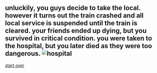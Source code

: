 unluckily, you guys decide to take the local. however it turns out the train crashed and all local service is suspended until the train is cleared. your friends ended up dying, but you survived in critical condition.
you were taken to the hospital, but you later died as they were too dangerous.
![hospital](https://www.healthcareitnews.com/sites/hitn/files/120319%20CaroMont%20Regional%20Medical%20Center%20712.jpg)
---
[start over](../home.md)